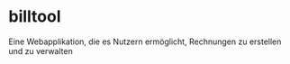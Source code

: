 # billtool
Eine Webapplikation, die es Nutzern ermöglicht, Rechnungen zu erstellen und zu verwalten
